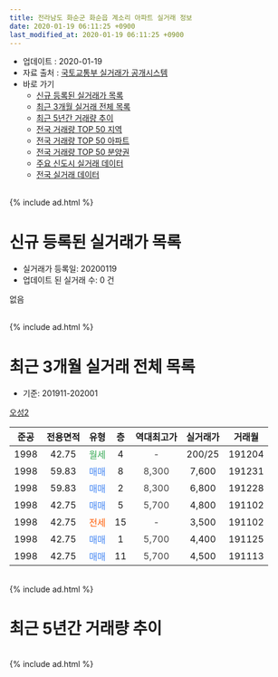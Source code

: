 ```yaml
---
title: 전라남도 화순군 화순읍 계소리 아파트 실거래 정보
date: 2020-01-19 06:11:25 +0900
last_modified_at: 2020-01-19 06:11:25 +0900
---
```


* 업데이트 : 2020-01-19
* 자료 출처 : [국토교통부 실거래가 공개시스템](http://rt.molit.go.kr)
* 바로 가기
    * [신규 등록된 실거래가 목록](#신규-등록된-실거래가-목록)
    * [최근 3개월 실거래 전체 목록](#최근-3개월-실거래-전체-목록)
    * [최근 5년간 거래량 추이](#최근-5년간-거래량-추이)
    * [전국 거래량 TOP 50 지역](https://apt-info.github.io/apt-trade-info/최근-3개월-전국에서-가장-거래가-많이-발생한-지역)
    * [전국 거래량 TOP 50 아파트](https://apt-info.github.io/apt-trade-info/최근-3개월-전국에서-가장-거래가-많이-발생한-아파트)
    * [전국 거래량 TOP 50 분양권](https://apt-info.github.io/apt-trade-info/최근-3개월-전국에서-가장-거래가-많이-발생한-분양권)
    * [주요 신도시 실거래 데이터](https://apt-info.github.io/apt-trade-info/주요-신도시)
    * [전국 실거래 데이터](https://apt-info.github.io/apt-trade-info/전국)
<br>
{% include ad.html %}
<br>

# 신규 등록된 실거래가 목록
* 실거래가 등록일: 20200119
* 업데이트 된 실거래 수: 0 건

없음

<br>
{% include ad.html %}
<br>

# 최근 3개월 실거래 전체 목록
* 기준: 201911-202001


[오성2](https://search.naver.com/search.naver?query=%EC%A0%84%EB%9D%BC%EB%82%A8%EB%8F%84+%ED%99%94%EC%88%9C%EA%B5%B0+%ED%99%94%EC%88%9C%EC%9D%8D+%EA%B3%84%EC%86%8C%EB%A6%AC+%EC%98%A4%EC%84%B12)

|준공|전용면적|유형|층|역대최고가|실거래가|거래월|
|:---:|:---:|:---:|:---:|:---:|:---:|:---:|
|1998|42.75|<span style="color:#34a853">월세</span>|4|<span style="color:#444444">-</span>|200/25|191204|
|1998|59.83|<span style="color:#4285f3">매매</span>|8|<span style="color:#444444">8,300</span>|7,600|191231|
|1998|59.83|<span style="color:#4285f3">매매</span>|2|<span style="color:#444444">8,300</span>|6,800|191228|
|1998|42.75|<span style="color:#4285f3">매매</span>|5|<span style="color:#444444">5,700</span>|4,800|191102|
|1998|42.75|<span style="color:#ff5a00">전세</span>|15|<span style="color:#444444">-</span>|3,500|191102|
|1998|42.75|<span style="color:#4285f3">매매</span>|1|<span style="color:#444444">5,700</span>|4,400|191125|
|1998|42.75|<span style="color:#4285f3">매매</span>|11|<span style="color:#444444">5,700</span>|4,500|191113|


<br>
{% include ad.html %}
<br>

# 최근 5년간 거래량 추이


<div style="width:100%;">
    <canvas id="deal_progress" height="200"></canvas>
</div>

<script>
new Chart(document.getElementById("deal_progress"), {
    type: 'line',
    data: {
        labels: ['201501','201502','201503','201504','201505','201506','201507','201508','201509','201510','201511','201512','201601','201602','201603','201604','201605','201606','201607','201608','201609','201610','201611','201612','201701','201702','201703','201704','201705','201706','201707','201708','201709','201710','201711','201712','201801','201802','201803','201804','201805','201806','201807','201808','201809','201810','201811','201812','201901','201902','201903','201904','201905','201906','201907','201908','201909','201910','201911','201912','202001'],
        datasets: [{
            label: '매매',
            pointRadius: 1,
            data: [2, 5, 2, 1, 2, 1, 3, 1, 3, 3, 6, 1, 1, 0, 3, 6, 3, 2, 0, 2, 4, 1, 3, 2, 1, 2, 2, 1, 0, 4, 1, 1, 2, 1, 1, 1, 0, 3, 2, 2, 0, 1, 1, 1, 2, 7, 3, 4, 6, 4, 2, 3, 1, 2, 2, 2, 1, 1, 3, 2, 0],
            borderColor: "rgba(255, 201, 14, 1)",
            backgroundColor: "rgba(255, 201, 14, 0.5)",
            fill: false,
            lineTension: 0
        },{
            label: '전월세',
            pointRadius: 1,
            data: [0, 0, 2, 3, 2, 2, 1, 0, 0, 0, 1, 2, 1, 0, 0, 0, 0, 0, 0, 0, 0, 0, 1, 0, 0, 0, 1, 1, 3, 1, 1, 0, 1, 0, 2, 0, 0, 2, 2, 0, 2, 0, 0, 1, 1, 0, 0, 0, 2, 0, 0, 2, 0, 0, 0, 1, 1, 1, 1, 1, 0],
            borderColor: "rgba(0, 141, 185, 1)",
            backgroundColor: "rgba(0, 141, 185, 0.5)",
            fill: false,
            lineTension: 0
        }
        ]
    },
    options: {
        responsive: true,
        title: {
            display: false
        },
        tooltips: {
            mode: 'index',
            intersect: false
        },
        hover: {
            mode: 'nearest',
            intersect: true
        },
        scales: {
            xAxes: [{
                display: true,
                scaleLabel: {
                    display: true,
                    labelString: '년/월'
                }
            }],
            yAxes: [{
                display: true,
                ticks: {
                    suggestedMin: 0,
                },
                scaleLabel: {
                    display: true,
                    labelString: '실거래 수'
                }
            }]
        }
    }
});

</script>


<br>
{% include ad.html %}
<br>

